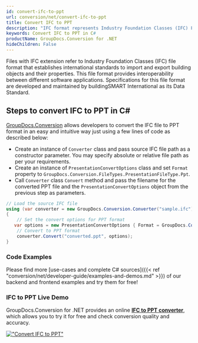 ```yaml
---
id: convert-ifc-to-ppt
url: conversion/net/convert-ifc-to-ppt
title: Convert IFC to PPT
description: "IFC format represents Industry Foundation Classes (IFC) File Format with .ifc extension. Learn how to convert IFC to PPT file programmatically in C# language using GroupDocs.Conversion for .NET library."
keywords: Convert IFC to PPT in C#
productName: GroupDocs.Conversion for .NET
hideChildren: False
---
```


Files with IFC extension refer to  Industry Foundation Classes (IFC) file format that establishes international standards to import and export building objects and their properties. This file format provides interoperability between different software applications. Specifications for this file format are developed and maintained by buildingSMART International as its Data Standard.

## Steps to convert IFC to PPT in C#

[GroupDocs.Conversion](https://products.groupdocs.com/conversion/net) allows developers to convert the IFC file to PPT format in an easy and intuitive way just using a few lines of code as described below:

* Create an instance of `Converter` class and pass source IFC file path as a constructor parameter. You may specify absolute or relative file path as per your requirements. 
* Create an instance of `PresentationConvertOptions` class and set `Format` property to `GroupDocs.Conversion.FileTypes.PresentationFileType.Ppt`.
* Call `Converter` class `Convert` method and pass the filename for the converted PPT file and the `PresentationConvertOptions` object from the previous step as parameters.

```csharp
// Load the source IFC file
using (var converter = new GroupDocs.Conversion.Converter("sample.ifc"))
{
    // Set the convert options for PPT format
   var options = new PresentationConvertOptions { Format = GroupDocs.Conversion.FileTypes.PresentationFileType.Ppt };
    // Convert to PPT format
    converter.Convert("converted.ppt", options);
}
```

### Code Examples

Please find more [use-cases and complete C# sources]({{< ref "conversion/net/developer-guide/examples-and-demos.md" >}}) of our backend and frontend examples and try them for free!

### IFC to PPT Live Demo

GroupDocs.Conversion for .NET provides an online [**IFC to PPT converter**](https://products.groupdocs.app/conversion/ifc-to-ppt), which allows you to try it for free and check conversion quality and accuracy.

[!["Convert IFC to PPT"](conversion/net/images/convert-to-ppt/convert-ifc-to-ppt.png)](https://products.groupdocs.app/conversion/ifc-to-ppt)